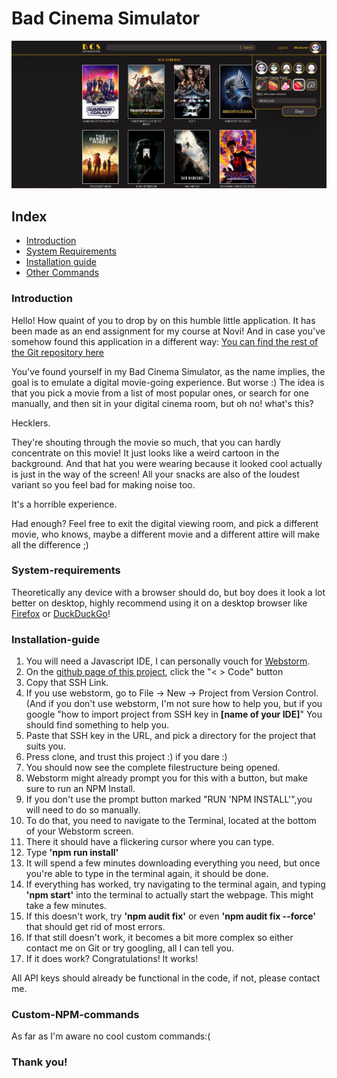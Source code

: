 # Bad Cinema Simulator
![The website in all its glory](src%2Fassets%2FScreenshot.png)

## Index
* [Introduction](#Introduction)
* [System Requirements](#System-requirements)
* [Installation guide](#Installation-guide)
* [Other Commands](#Custom-NPM-commands)


### Introduction
Hello! How quaint of you to drop by on this humble little application.
It has been made as an end assignment for my course at Novi!
And in case you've somehow found this application in a different way:
[You can find the rest of the Git repository here](https://github.com/RobinEatsTheRich/bad-cinema-simulator-eind-opdracht)

You've found yourself in my Bad Cinema Simulator, as the name implies, 
the goal is to emulate a digital movie-going experience.
But worse :)
The idea is that you pick a movie from a list of most popular ones, or search for one manually,
and then sit in your digital cinema room, but oh no! what's this?

Hecklers.

They're shouting through the movie so much, that you can hardly concentrate on this movie! It just looks like a weird cartoon in the background.
And that hat you were wearing because it looked cool actually is just in the way of the screen!
All your snacks are also of the loudest variant so you feel bad for making noise too.

It's a horrible experience.

Had enough? Feel free to exit the digital viewing room, and pick a different movie, who knows, maybe a different movie and a different attire will make all the difference ;)

### System-requirements
Theoretically any device with a browser should do, but boy does it look a lot better on desktop, highly recommend using it on a desktop browser like [Firefox](https://www.mozilla.org/en-US/firefox/windows/) or [DuckDuckGo](https://duckduckgo.com/)!

### Installation-guide
1. You will need a Javascript IDE, I can personally vouch for [Webstorm](https://www.jetbrains.com/webstorm/).
2. On the [github page of this project](https://github.com/RobinEatsTheRich/bad-cinema-simulator-eind-opdracht), click the "< > Code" button
3. Copy that SSH Link.
4. If you use webstorm, go to File -> New -> Project from Version Control.
   (And if you don't use webstorm, I'm not sure how to help you, but if you google "how to import project from SSH key in **[name of your IDE]**" You should find something to help you.
5. Paste that SSH key in the URL, and pick a directory for the project that suits you.
6. Press clone, and trust this project :) if you dare :)
7. You should now see the complete filestructure being opened.
8. Webstorm might already prompt you for this with a button, but make sure to run an NPM Install.
9. If you don't use the prompt button marked "RUN 'NPM INSTALL'",you will need to do so manually.
10. To do that, you need to navigate to the Terminal, located at the bottom of your Webstorm screen.
11. There it should have a flickering cursor where you can type.
12. Type **'npm run install'**
13. It will spend a few minutes downloading everything you need, but once you're able to type in the terminal again, it should be done.
14. If everything has worked, try navigating to the terminal again, and typing **'npm start'** into the terminal to actually start the webpage. This might take a few minutes.
15. If this doesn't work, try **'npm audit fix'** or even **'npm audit fix --force'** that should get rid of most errors.
16. If that still doesn't work, it becomes a bit more complex so either contact me on Git or try googling, all I can tell you.
17. If it does work? Congratulations! It works!

All API keys should already be functional in the code, if not, please contact me.


### Custom-NPM-commands
As far as I'm aware no cool custom commands:(

### Thank you!
